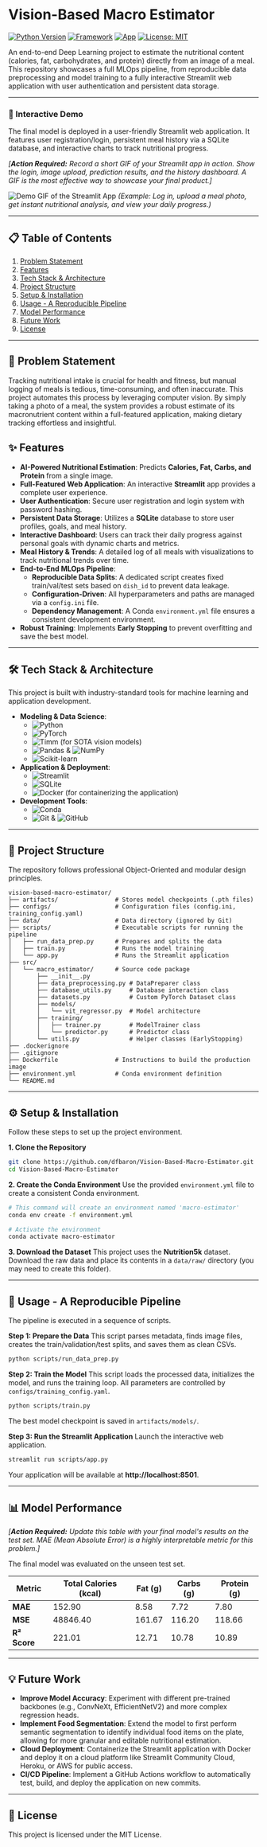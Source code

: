 # Vision-Based Macro Estimator

[![Python Version](https://img.shields.io/badge/Python-3.10-blue.svg)](https://www.python.org/downloads/)
[![Framework](https://img.shields.io/badge/PyTorch-2.0-orange.svg)](https://pytorch.org/)
[![App](https://img.shields.io/badge/-Streamlit-FF4B4B?logo=streamlit&logoColor=white)](https://streamlit.io/)
[![License: MIT](https://img.shields.io/badge/License-MIT-yellow.svg)](https://opensource.org/licenses/MIT)

An end-to-end Deep Learning project to estimate the nutritional content (calories, fat, carbohydrates, and protein) directly from an image of a meal. This repository showcases a full MLOps pipeline, from reproducible data preprocessing and model training to a fully interactive Streamlit web application with user authentication and persistent data storage.

---

### 🎥 Interactive Demo

The final model is deployed in a user-friendly Streamlit web application. It features user registration/login, persistent meal history via a SQLite database, and interactive charts to track nutritional progress.

*[**Action Required:** Record a short GIF of your Streamlit app in action. Show the login, image upload, prediction results, and the history dashboard. A GIF is the most effective way to showcase your final product.]*

![Demo GIF of the Streamlit App](https://i.imgur.com/example.gif)
*(Example: Log in, upload a meal photo, get instant nutritional analysis, and view your daily progress.)*

---

## 📋 Table of Contents
1.  [Problem Statement](#-problem-statement)
2.  [Features](#-features)
3.  [Tech Stack & Architecture](#-tech-stack--architecture)
4.  [Project Structure](#-project-structure)
5.  [Setup & Installation](#-setup--installation)
6.  [Usage - A Reproducible Pipeline](#-usage---a-reproducible-pipeline)
7.  [Model Performance](#-model-performance)
8.  [Future Work](#-future-work)
9.  [License](#-license)

---

## 🎯 Problem Statement

Tracking nutritional intake is crucial for health and fitness, but manual logging of meals is tedious, time-consuming, and often inaccurate. This project automates this process by leveraging computer vision. By simply taking a photo of a meal, the system provides a robust estimate of its macronutrient content within a full-featured application, making dietary tracking effortless and insightful.

## ✨ Features

-   **AI-Powered Nutritional Estimation**: Predicts **Calories, Fat, Carbs, and Protein** from a single image.
-   **Full-Featured Web Application**: An interactive **Streamlit** app provides a complete user experience.
-   **User Authentication**: Secure user registration and login system with password hashing.
-   **Persistent Data Storage**: Utilizes a **SQLite** database to store user profiles, goals, and meal history.
-   **Interactive Dashboard**: Users can track their daily progress against personal goals with dynamic charts and metrics.
-   **Meal History & Trends**: A detailed log of all meals with visualizations to track nutritional trends over time.
-   **End-to-End MLOps Pipeline**:
    -   **Reproducible Data Splits**: A dedicated script creates fixed train/val/test sets based on `dish_id` to prevent data leakage.
    -   **Configuration-Driven**: All hyperparameters and paths are managed via a `config.ini` file.
    -   **Dependency Management**: A Conda `environment.yml` file ensures a consistent development environment.
-   **Robust Training**: Implements **Early Stopping** to prevent overfitting and save the best model.

---

## 🛠️ Tech Stack & Architecture

This project is built with industry-standard tools for machine learning and application development.

-   **Modeling & Data Science**:
    -   ![Python](https://img.shields.io/badge/-Python-3776AB?logo=python&logoColor=white)
    -   ![PyTorch](https://img.shields.io/badge/-PyTorch-EE4C2C?logo=pytorch&logoColor=white)
    -   ![Timm](https://img.shields.io/badge/-Timm-grey) (for SOTA vision models)
    -   ![Pandas](https://img.shields.io/badge/-Pandas-150458?logo=pandas&logoColor=white) & ![NumPy](https://img.shields.io/badge/-NumPy-013243?logo=numpy&logoColor=white)
    -   ![Scikit-learn](https://img.shields.io/badge/-Scikit--learn-F7931E?logo=scikit-learn&logoColor=white)
-   **Application & Deployment**:
    -   ![Streamlit](https://img.shields.io/badge/-Streamlit-FF4B4B?logo=streamlit&logoColor=white)
    -   ![SQLite](https://img.shields.io/badge/-SQLite-003B57?logo=sqlite&logoColor=white)
    -   ![Docker](https://img.shields.io/badge/-Docker-2496ED?logo=docker&logoColor=white) (for containerizing the application)
-   **Development Tools**:
    -   ![Conda](https://img.shields.io/badge/-Conda-44A833?logo=conda-forge&logoColor=white)
    -   ![Git](https://img.shields.io/badge/-Git-F05032?logo=git&logoColor=white) & ![GitHub](https://img.shields.io/badge/-GitHub-181717?logo=github&logoColor=white)

---

## 📁 Project Structure

The repository follows professional Object-Oriented and modular design principles.

```
vision-based-macro-estimator/
├── artifacts/                # Stores model checkpoints (.pth files)
├── configs/                  # Configuration files (config.ini, training_config.yaml)
├── data/                     # Data directory (ignored by Git)
├── scripts/                  # Executable scripts for running the pipeline
│   ├── run_data_prep.py      # Prepares and splits the data
│   ├── train.py              # Runs the model training
│   └── app.py                # Runs the Streamlit application
├── src/
│   └── macro_estimator/      # Source code package
│       ├── __init__.py
│       ├── data_preprocessing.py # DataPreparer class
│       ├── database_utils.py     # Database interaction class
│       ├── datasets.py           # Custom PyTorch Dataset class
│       ├── models/
│       │   └── vit_regressor.py  # Model architecture
│       ├── training/
│       │   ├── trainer.py        # ModelTrainer class
│       │   └── predictor.py      # Predictor class
│       └── utils.py              # Helper classes (EarlyStopping)
├── .dockerignore
├── .gitignore
├── Dockerfile                # Instructions to build the production image
├── environment.yml           # Conda environment definition
└── README.md
```

---

## ⚙️ Setup & Installation

Follow these steps to set up the project environment.

**1. Clone the Repository**
```bash
git clone https://github.com/dfbaron/Vision-Based-Macro-Estimator.git
cd Vision-Based-Macro-Estimator
```

**2. Create the Conda Environment**
Use the provided `environment.yml` file to create a consistent Conda environment.
```bash
# This command will create an environment named 'macro-estimator'
conda env create -f environment.yml

# Activate the environment
conda activate macro-estimator
```

**3. Download the Dataset**
This project uses the **Nutrition5k** dataset. Download the raw data and place its contents in a `data/raw/` directory (you may need to create this folder).

---

## 🚀 Usage - A Reproducible Pipeline

The pipeline is executed in a sequence of scripts.

**Step 1: Prepare the Data**
This script parses metadata, finds image files, creates the train/validation/test splits, and saves them as clean CSVs.
```bash
python scripts/run_data_prep.py
```

**Step 2: Train the Model**
This script loads the processed data, initializes the model, and runs the training loop. All parameters are controlled by `configs/training_config.yaml`.
```bash
python scripts/train.py
```
The best model checkpoint is saved in `artifacts/models/`.

**Step 3: Run the Streamlit Application**
Launch the interactive web application.
```bash
streamlit run scripts/app.py
```
Your application will be available at **http://localhost:8501**.

---

## 📊 Model Performance

*[**Action Required:** Update this table with your final model's results on the test set. MAE (Mean Absolute Error) is a highly interpretable metric for this problem.]*

The final model was evaluated on the unseen test set.

| Metric        | Total Calories (kcal) | Fat (g) | Carbs (g) | Protein (g) |
|---------------|-----------------------|---------|-----------|-------------|
| **MAE**       |         152.90        | 8.58	  | 7.72    | 7.80      |
| **MSE**       |        48846.40       | 161.67  | 116.20    | 118.66      |
| **R² Score**  |      221.01      |12.71|10.78|10.89

---

## 💡 Future Work

-   **Improve Model Accuracy**: Experiment with different pre-trained backbones (e.g., ConvNeXt, EfficientNetV2) and more complex regression heads.
-   **Implement Food Segmentation**: Extend the model to first perform semantic segmentation to identify individual food items on the plate, allowing for more granular and editable nutritional estimation.
-   **Cloud Deployment**: Containerize the Streamlit application with Docker and deploy it on a cloud platform like Streamlit Community Cloud, Heroku, or AWS for public access.
-   **CI/CD Pipeline**: Implement a GitHub Actions workflow to automatically test, build, and deploy the application on new commits.

---

## 📜 License
This project is licensed under the MIT License.
